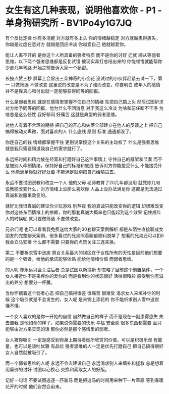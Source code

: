 # 女生有这几种表现，说明他喜欢你 - P1 - 单身狗研究所 - BV1Po4y1G7JQ

有个反比定律 你有多清醒 对方就有多上头 你的情绪越稳定 对方就越患得患失，你越是过度在意对方 就越是回应冷淡 你越爱自己 他就越爱你。

能让人离不开的 是你这个人所具备的强者特质 而不是你的讨好 迁就 顺从等弱者思维，以下两个强者思维都是反复试错 被现实毒打总结出来的 你能领悟就能帮你少走几年弯路 开始之前告诉大家一个秘密。

长按点赞三秒 屏幕上会冒出三朵神奇的小金花 没试过的小伙伴赶紧去试一下，第一 只做筛选 不做改变 这里说的改变是不为了谁而改变，你要明白 成年人的感情并不是靠真心和付出就一定能够获得同等的回报。

什么是弱者思维 就是在感情里掌握不住自己的情绪 先把自己搞上头 然后试图祈求对方给予同等的回报，他为什么不回消息 对于我这么冷淡 为啥和前任断不干净 为啥总是这么任性 我好郁闷 好痛苦 这就是典型的弱者思维。

对他人有着不合理的期待 把自己的开心和失落全部建立在他人的反馈之上 把自己搞得被动又卑微，面对喜欢的人 什么底线 原则 标准 通通都没了。

你连自己的钱 情绪都掌握不住 更别说掌控这个关系的主动权了 什么是强者思维 就是我只需要知道我自己的需求就行了。

永远把时间和精力放在经营和打磨好自己这件事情上 守住自己的框架和节奏 而不是被别人牵制情绪，保持好自己的标准和底线 告诉对方你能接受什么 不能接受什么 他能满足你就好好处着 不能满足就别把自己给陷进去。

永远不要试图说教和改变一个人 他的父母 老师教育了20几年都没用 就凭你几句说教能改变什么，对方情绪上没那么喜欢你 人品上没办法满足你 这都是无法通过真诚和说服来改变的。

就好比我很真诚的建议你少玩游戏 别熬夜 我的真诚只能改变你的逻辑 却很难改变你对这些东西情绪上的依赖，你的那套真诚大概率也只能起到这个效果 记住成年人的时候呢 就只要做筛选 不要做改变。

兄弟们呢 也可以看看我免费送给大家的30套聊天案例解析 都是从陌生直接聊成女朋友的完整聊天案例，很多看过的兄弟照着聊都顺利脱单了 想看的兄弟还可以扣6 我会立马安排 什么都不需要 只要你的点赞关注三连来换。

第二 不要祈求雪中送炭 男女关系最大的误区在于女性所有的天性是目前他们想要的是一个强者，给他的承诺能够体贴 能给他情绪价值 而弱者思维。

的人呢 却永远只会关注后者 总是试图以新换新 却忽略了目前这个前置条件，一个女人接近你不是来疼你的爱你的 而是看到你的状态很好 活得很精彩 感受到你有溢出的养分 想要分一杯羹。

当你怀揣着这个弱者心态 把自己搞得很差 很痛苦 很难受 渴求女人来填补你的时候 这个吸引就是不会发生的，女人呢 是来锦上添花的 你不能祈求别人雪中送炭 懂不懂。

一个女人喜欢的是你一开始的自信 自然做自己的样子 而不是现在一副患得患失 失去自我 是他如命的样子，如果说你需要的快乐 幸福 安全感 很多东西都需要 且只能够由对方来实现的话 那你必然是那个感情里的弱者。

女人被你吸引 一定是感受到你身上期待着她所欣赏的价值，可以是积极乐观 有能量，也可以是谈吐优雅 有品位 强者思维的人一定是优先打磨自己 把自己搞得很好 女人自然就被吸引了。

而一个弱者思维的人呢 永远不会去建设自己 永远渴求别人来填补和拯救 总是想着用廉价的讨好 试图以心换心 交换和索取女人的好版。

记好一句话 不要试图追逐一匹骏马 而是把追马的时间用来种下一片草原 等到春暖花开的时候 他们自然会前来。

